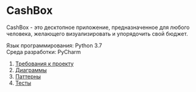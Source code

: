 # CashBox
CashBox - это десктопное приложение, предназначенное для любого человека, желающего визуализировать и упорядочить свой бюджет.  

Язык программирования: Python 3.7  
Среда разработки: PyCharm  

1. [Требования к проекту](docs/project_requirements.md)  
2. [Диаграммы](docs/UMLDiagrams/README.md)
3. [Паттерны](Patterns/Patterns.md)
4. [Тесты](Tests/Testing_plan.md)
